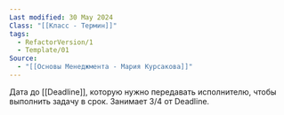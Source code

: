 ```yaml
---
Last modified: 30 May 2024
Class: "[[Класс - Термин]]"
tags:
  - RefactorVersion/1
  - Template/01
Source:
  - "[[Основы Менеджмента - Мария Курсакова]]"
---
```

Дата до [[Deadline]], которую нужно передавать исполнителю, чтобы выполнить задачу в срок. Занимает 3/4 от Deadline.